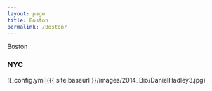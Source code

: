 ```yaml
---
layout: page
title: Boston
permalink: /Boston/
---
```


Boston

### NYC


![_config.yml]({{ site.baseurl }}/images/2014_Bio/DanielHadley3.jpg)